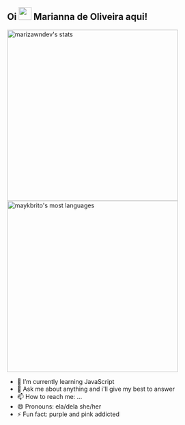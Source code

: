 
## Oi <img src="https://raw.githubusercontent.com/kaueMarques/kaueMarques/master/hi.gif" width="30px"> Marianna de Oliveira aqui!

<p>
<img width="400em" src="https://github-readme-stats.vercel.app/api?username=marizawndev&show_icons=true&theme=jolly&hide_border=true" alt="marizawndev's stats"/> 
<img width="400em" src="https://github-readme-stats.vercel.app/api/top-langs/?username=marizawndev&layout=compact&theme=jolly&hide_border=true" alt="maykbrito's most languages"/>
</p>


- 🌱 I’m currently learning JavaScript
- 💬 Ask me about anything and i'll give my best to answer
- 📫 How to reach me: ...
- 😄 Pronouns: ela/dela she/her
- ⚡ Fun fact: purple and pink addicted 
